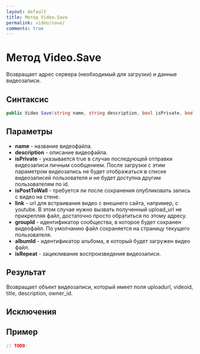 ```yaml
---
layout: default
title: Метод Video.Save
permalink: video/save/
comments: true
---
```

# Метод Video.Save
Возвращает адрес сервера (необходимый для загрузки) и данные видеозаписи.

## Синтаксис
```csharp
public Video Save(string name, string description, bool isPrivate, bool isPostToWall, string link, long? groupId = null, long? albumId = null, bool isRepeat)
```

## Параметры
+ **name** - название видеофайла.
+ **description** - описание видеофайла.
+ **isPrivate** - указывается true в случае последующей отправки видеозаписи личным сообщением. После загрузки с этим параметром видеозапись не будет отображаться в списке видеозаписей пользователя и не будет доступна другим пользователям по id.
+ **isPostToWall** - требуется ли после сохранения опубликовать запись с видео на стене.
+ **link** - url для встраивания видео с внешнего сайта, например, с youtube. В этом случае нужно вызвать полученный upload_url не прикрепляя файл, достаточно просто обратиться по этому адресу.
+ **groupId** - идентификатор сообщества, в которое будет сохранен видеофайл. По умолчанию файл сохраняется на страницу текущего пользователя.
+ **albumId** - идентификатор альбома, в который будет загружен видео файл.
+ **isRepeat** - зацикливание воспроизведения видеозаписи.

## Результат
Возвращает объект видеозаписи, который имеет поля uploadurl, videoid, title, description, owner_id.

## Исключения

## Пример
```csharp
// TODO:
```